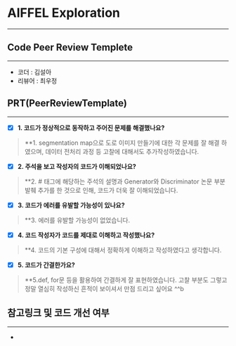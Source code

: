 # AIFFEL Exploration
----  
## **Code Peer Review Templete**
------------------
- 코더 : 김설아
- 리뷰어 : 최우정 

## **PRT(PeerReviewTemplate)**  
------------------  
- [x] **1. 코드가 정상적으로 동작하고 주어진 문제를 해결했나요?**
> **1. segmentation map으로 도로 이미지 만들기에 대한 각 문제를 잘 해결 하였으며, 데이터 전처리 과정 등 고찰에 대해서도 추가작성하였습니다. 
- [x] **2. 주석을 보고 작성자의 코드가 이해되었나요?**  
> **2. # 태그에 해당하는 주석의 설명과 Generator와 Discriminator 논문 부분 발췌 추가를 한 것으로 인해, 코드가 더욱 잘 이해되었습니다. 

- [x] **3. 코드가 에러를 유발할 가능성이 있나요?**
>**3. 에러를 유발할 가능성이 없었습니다. 


- [x] **4. 코드 작성자가 코드를 제대로 이해하고 작성했나요?**  
>**4. 코드의 기본 구성에 대해서 정확하게 이해하고 작성하였다고 생각합니다. 

- [x] **5. 코드가 간결한가요?**  
  
>**5.def, for문 등을 활용하여 간결하게 잘 표현하였습니다. 
고찰 부분도 그렇고 정말 열심히 작성하신 흔적이 보이셔서 만점 드리고 싶어요 ^^b

## **참고링크 및 코드 개선 여부**  
------------------  
- 
    
